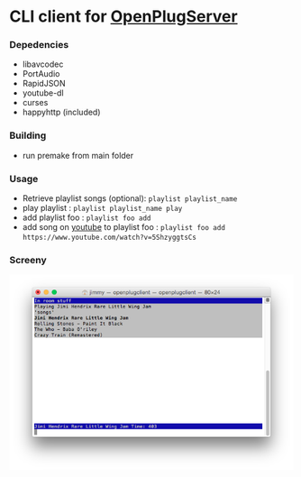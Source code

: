 # CLI client for [OpenPlugServer](https://github.com/DerrickGold/OpenPlugServer)

### Depedencies
 * libavcodec
 * PortAudio
 * RapidJSON
 * youtube-dl
 * curses
 * happyhttp (included)

### Building
* run premake from main folder

### Usage
 * Retrieve playlist songs (optional): ```playlist playlist_name```
 * play playlist : ```playlist playlist_name play```
 * add playlist foo : ```playlist foo add```
 * add song on [youtube](https://www.youtube.com/watch?v=5ShzyggtsCs) to playlist foo : ```playlist foo add https://www.youtube.com/watch?v=5ShzyggtsCs```

### Screeny
![picture](https://raw.githubusercontent.com/lostlevels/OpenPlugClient/master/screen.png)
